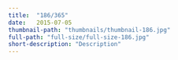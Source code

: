 ```yaml
---
title:  "186/365"
date:   2015-07-05
thumbnail-path: "thumbnails/thumbnail-186.jpg"
full-path: "full-size/full-size-186.jpg"
short-description: "Description"
---
```


